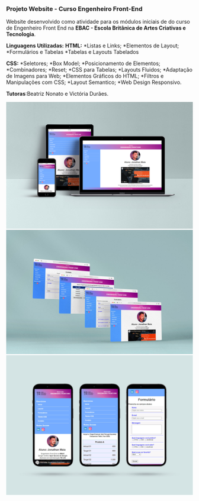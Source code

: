 ### Projeto Website - Curso Engenheiro Front-End

Website desenvolvido como atividade para os módulos iniciais de do curso de Engenheiro Front End na **EBAC - Escola Britânica de Artes Criativas e Tecnologia**.

**Linguagens Utilizadas:** 
__HTML:__
*Listas e Links;
*Elementos de Layout;
*Formulários e Tabelas
*Tabelas e Layouts Tabelados
  
 __CSS:__
  *Seletores;
  *Box Model;
  *Posicionamento de Elementos;
  *Combinadores;
  *Reset;
  *CSS para Tabelas;
  *Layouts Fluidos;
  *Adaptação de Imagens para Web;
  *Elementos Gráficos do HTML;
  *Filtros e Manipulações com CSS;
  *Layout Semantico;
  *Web Design Responsivo.

__Tutoras__:Beatriz Nonato e Victória Durães.

  


<div style="display:inline_block">
<img alt="Imagem do projeto" src="https://github.com/jonathanppmaia/websiteebac/blob/main/image/projeto01.jpg?raw=true" >
</div>

<div style="display:inline_block">
<img alt=" Versão Desktop" src="https://github.com/jonathanppmaia/websiteebac/blob/main/image/projeto02.jpg?raw=true" >
</div>

<div style="display:inline_block">
<img alt="Versão SmartPhone" src="https://github.com/jonathanppmaia/websiteebac/blob/main/image/projeto03.jpg?raw=true" >

</div>
